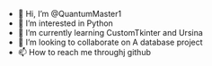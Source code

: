 - 👋 Hi, I’m @QuantumMaster1
- 👀 I’m interested in Python
- 🌱 I’m currently learning CustomTkinter and Ursina
- 💞️ I’m looking to collaborate on A database project
- 📫 How to reach me throughj github

<!---
QuantumMaster1/QuantumMaster1 is a ✨ special ✨ repository because its `README.md` (this file) appears on your GitHub profile.
You can click the Preview link to take a look at your changes.
--->
